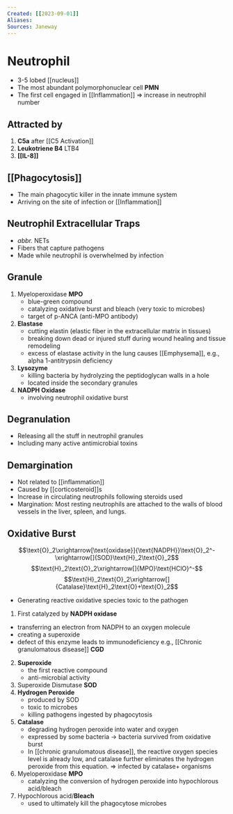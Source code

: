 ```yaml
---
Created: [[2023-09-01]]
Aliases: 
Sources: Janeway
---
```

# Neutrophil
- 3-5 lobed [[nucleus]]
- The most abundant polymorphonuclear cell **PMN**
- The first cell engaged in [[Inflammation]] ⇒ increase in neutrophil number

## Attracted by
1. **C5a** after [[C5 Activation]]
2. **Leukotriene B4** LTB4
3. **[[IL-8]]**

## [[Phagocytosis]]
- The main phagocytic killer in the innate immune system
- Arriving on the site of infection or [[Inflammation]]

## Neutrophil Extracellular Traps
- *abbr.* NETs
- Fibers that capture pathogens
- Made while neutrophil is overwhelmed by infection

## Granule
1. Myeloperoxidase **MPO**
   - blue-green compound
   - catalyzing oxidative burst and bleach (very toxic to microbes)
   - target of p-ANCA (anti-MPO antibody)
2. **Elastase**
   - cutting elastin (elastic fiber in the extracellular matrix in tissues)
   - breaking down dead or injured stuff during wound healing and tissue remodeling
   - excess of elastase activity in the lung causes [[Emphysema]], 
     e.g., alpha 1-antitrypsin deficiency
3. **Lysozyme**
   - killing bacteria by hydrolyzing the peptidoglycan walls in a hole
   - located inside the secondary granules
4. **NADPH Oxidase**
   - involving neutrophil oxidative burst

## Degranulation
- Releasing all the stuff in neutrophil granules
- Including many active antimicrobial toxins

## Demargination
- Not related to [[inflammation]]
- Caused by [[corticosteroid]]s
- Increase in circulating neutrophils following steroids used
- Margination: Most resting neutrophils are attached to the walls of blood vessels in the liver, spleen, and lungs. 

## Oxidative Burst
$$\text{O}_2\xrightarrow[\text{oxidase}]{\text{NADPH}}\text{O}_2^-\xrightarrow[]{SOD}\text{H}_2\text{O}_2$$
$$\text{H}_2\text{O}_2\xrightarrow[]{MPO}\text{HClO}^-$$
$$\text{H}_2\text{O}_2\xrightarrow[]{Catalase}\text{H}_2\text{O}+\text{O}_2$$
- Generating reactive oxidative species toxic to the pathogen
1. First catalyzed by **NADPH oxidase**
  - transferring an electron from NADPH to an oxygen molecule
  - creating a superoxide
  - defect of this enzyme leads to immunodeficiency
    e.g., [[Chronic granulomatous disease]] **CGD**
2. **Superoxide**
   - the first reactive compound
   - anti-microbial activity
3. Superoxide Dismutase **SOD**
4. **Hydrogen Peroxide**
   - produced by SOD
   - toxic to microbes
   - killing pathogens ingested by phagocytosis
5. **Catalase**
   - degrading hydrogen peroxide into water and oxygen
   - expressed by some bacteria → bacteria survived from oxidative burst
   - In [[chronic granulomatous disease]], the reactive oxygen species level is already low, and catalase further eliminates the hydrogen peroxide from this equation. 
     ⇒ infected by catalase+ organisms
6. Myeloperoxidase **MPO**
   - catalyzing the conversion of hydrogen peroxide into hypochlorous acid/bleach
7. Hypochlorous acid/**Bleach**
   - used to ultimately kill the phagocytose microbes
